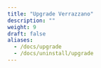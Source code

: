 ```yaml
---
title: "Upgrade Verrazzano"
description: ""
weight: 9
draft: false
aliases:
  - /docs/upgrade
  - /docs/uninstall/upgrade
---
```

